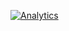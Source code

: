 [![Analytics](https://ga-beacon.appspot.com/UA-75505123-2/welcome-page)](https://gist.github.com/ondramie/2abd3b4739cc5ba2aeba)